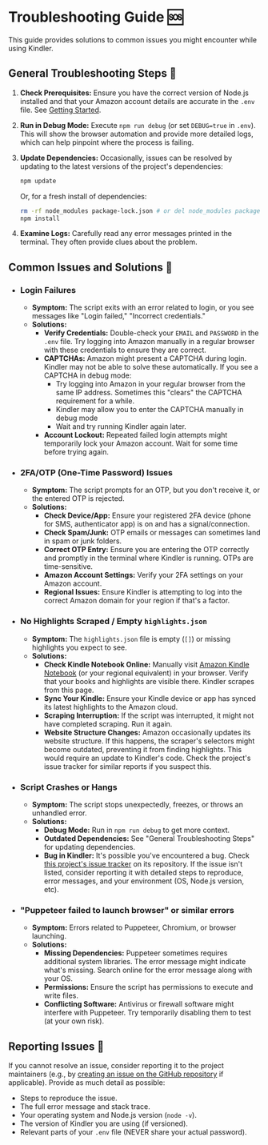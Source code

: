 # Troubleshooting Guide 🆘

This guide provides solutions to common issues you might encounter while using Kindler.

## General Troubleshooting Steps 👣

1. **Check Prerequisites:** Ensure you have the correct version of Node.js installed and that your Amazon account details are accurate in the `.env` file. See [Getting Started](./01-getting-started.md).
2. **Run in Debug Mode:** Execute `npm run debug` (or set `DEBUG=true` in `.env`). This will show the browser automation and provide more detailed logs, which can help pinpoint where the process is failing.
3. **Update Dependencies:** Occasionally, issues can be resolved by updating to the latest versions of the project's dependencies:

   ```bash
   npm update
   ```

   Or, for a fresh install of dependencies:

   ```bash
   rm -rf node_modules package-lock.json # or del node_modules package-lock.json on Windows
   npm install
   ```

4. **Examine Logs:** Carefully read any error messages printed in the terminal. They often provide clues about the problem.

## Common Issues and Solutions 🔧

- ### Login Failures

  - **Symptom:** The script exits with an error related to login, or you see messages like "Login failed," "Incorrect credentials."
  - **Solutions:**
    - **Verify Credentials:** Double-check your `EMAIL` and `PASSWORD` in the `.env` file. Try logging into Amazon manually in a regular browser with these credentials to ensure they are correct.
    - **CAPTCHAs:** Amazon might present a CAPTCHA during login. Kindler may not be able to solve these automatically. If you see a CAPTCHA in debug mode:
      - Try logging into Amazon in your regular browser from the same IP address. Sometimes this "clears" the CAPTCHA requirement for a while.
      - Kindler may allow you to enter the CAPTCHA manually in debug mode
      - Wait and try running Kindler again later.
    - **Account Lockout:** Repeated failed login attempts might temporarily lock your Amazon account. Wait for some time before trying again.

- ### 2FA/OTP (One-Time Password) Issues

  - **Symptom:** The script prompts for an OTP, but you don't receive it, or the entered OTP is rejected.
  - **Solutions:**
    - **Check Device/App:** Ensure your registered 2FA device (phone for SMS, authenticator app) is on and has a signal/connection.
    - **Check Spam/Junk:** OTP emails or messages can sometimes land in spam or junk folders.
    - **Correct OTP Entry:** Ensure you are entering the OTP correctly and promptly in the terminal where Kindler is running. OTPs are time-sensitive.
    - **Amazon Account Settings:** Verify your 2FA settings on your Amazon account.
    - **Regional Issues:** Ensure Kindler is attempting to log into the correct Amazon domain for your region if that's a factor.

- ### No Highlights Scraped / Empty `highlights.json`

  - **Symptom:** The `highlights.json` file is empty (`[]`) or missing highlights you expect to see.
  - **Solutions:**
    - **Check Kindle Notebook Online:** Manually visit [Amazon Kindle Notebook](https://read.amazon.com/notebook) (or your regional equivalent) in your browser. Verify that your books and highlights are visible there. Kindler scrapes from this page.
    - **Sync Your Kindle:** Ensure your Kindle device or app has synced its latest highlights to the Amazon cloud.
    - **Scraping Interruption:** If the script was interrupted, it might not have completed scraping. Run it again.
    - **Website Structure Changes:** Amazon occasionally updates its website structure. If this happens, the scraper's selectors might become outdated, preventing it from finding highlights. This would require an update to Kindler's code. Check the project's issue tracker for similar reports if you suspect this.

- ### Script Crashes or Hangs

  - **Symptom:** The script stops unexpectedly, freezes, or throws an unhandled error.
  - **Solutions:**
    - **Debug Mode:** Run in `npm run debug` to get more context.
    - **Outdated Dependencies:** See "General Troubleshooting Steps" for updating dependencies.
    - **Bug in Kindler:** It's possible you've encountered a bug. Check [this project's issue tracker](https://github.com/konurr/kindler/issues) on its repository. If the issue isn't listed, consider reporting it with detailed steps to reproduce, error messages, and your environment (OS, Node.js version, etc).

- ### "Puppeteer failed to launch browser" or similar errors

  - **Symptom:** Errors related to Puppeteer, Chromium, or browser launching.
  - **Solutions:**
    - **Missing Dependencies:** Puppeteer sometimes requires additional system libraries. The error message might indicate what's missing. Search online for the error message along with your OS.
    - **Permissions:** Ensure the script has permissions to execute and write files.
    - **Conflicting Software:** Antivirus or firewall software might interfere with Puppeteer. Try temporarily disabling them to test (at your own risk).

## Reporting Issues 🐛

If you cannot resolve an issue, consider reporting it to the project maintainers (e.g., by [creating an issue on the GitHub repository](https://github.com/konurr/kindler/issues) if applicable). Provide as much detail as possible:

- Steps to reproduce the issue.
- The full error message and stack trace.
- Your operating system and Node.js version (`node -v`).
- The version of Kindler you are using (if versioned).
- Relevant parts of your `.env` file (NEVER share your actual password).
